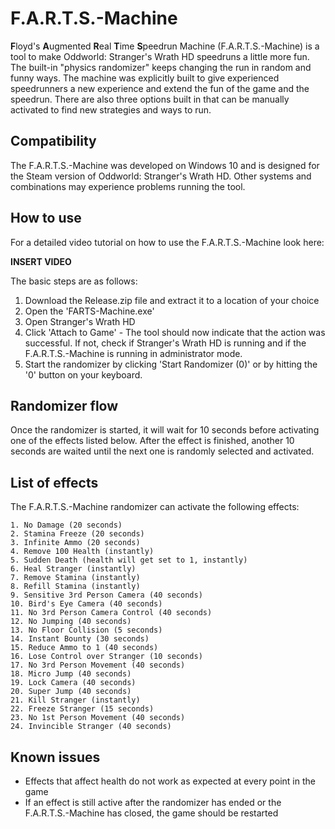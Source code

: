 
# F.A.R.T.S.-Machine

**F**loyd's **A**ugmented **R**eal **T**ime **S**peedrun Machine (F.A.R.T.S.-Machine) is a tool to make Oddworld: Stranger's Wrath HD speedruns a little more fun. The built-in "physics randomizer" keeps changing the run in random and funny ways.
The machine was explicitly built to give experienced speedrunners a new experience and extend the fun of the game and the speedrun. There are also three options built in that can be manually activated to find new strategies and ways to run.

## Compatibility
The F.A.R.T.S.-Machine was developed on Windows 10 and is designed for the Steam version of Oddworld: Stranger's Wrath HD. Other systems and combinations may experience problems running the tool.

## How to use
For a detailed video tutorial on how to use the F.A.R.T.S.-Machine look here:

**INSERT VIDEO**

The basic steps are as follows:
1. Download the Release.zip file and extract it to a location of your choice
2. Open the 'FARTS-Machine.exe'
3. Open Stranger's Wrath HD
4. Click 'Attach to Game' - The tool should now indicate that the action was successful. If not, check if Stranger's Wrath HD is running and if the F.A.R.T.S.-Machine is running in administrator mode.
5. Start the randomizer by clicking 'Start Randomizer (0)' or by hitting the '0' button on your keyboard.

## Randomizer flow
Once the randomizer is started, it will wait for 10 seconds before activating one of the effects listed below.
After the effect is finished, another 10 seconds are waited until the next one is randomly selected and activated.

## List of effects
The F.A.R.T.S.-Machine randomizer can activate the following effects:

    1. No Damage (20 seconds)
    2. Stamina Freeze (20 seconds)
    3. Infinite Ammo (20 seconds)
    4. Remove 100 Health (instantly)
    5. Sudden Death (health will get set to 1, instantly)
    6. Heal Stranger (instantly)
    7. Remove Stamina (instantly)
    8. Refill Stamina (instantly)
    9. Sensitive 3rd Person Camera (40 seconds)
    10. Bird's Eye Camera (40 seconds)
    11. No 3rd Person Camera Control (40 seconds)
    12. No Jumping (40 seconds)
    13. No Floor Collision (5 seconds)
    14. Instant Bounty (30 seconds)
    15. Reduce Ammo to 1 (40 seconds)
    16. Lose Control over Stranger (10 seconds)
    17. No 3rd Person Movement (40 seconds)
    18. Micro Jump (40 seconds)
    19. Lock Camera (40 seconds)
    20. Super Jump (40 seconds)
    21. Kill Stranger (instantly)
    22. Freeze Stranger (15 seconds)
    23. No 1st Person Movement (40 seconds)
    24. Invincible Stranger (40 seconds)

## Known issues
- Effects that affect health do not work as expected at every point in the game
- If an effect is still active after the randomizer has ended or the F.A.R.T.S.-Machine has closed, the game should be restarted
